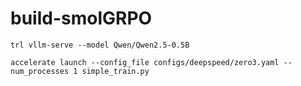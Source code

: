 # build-smolGRPO


```
trl vllm-serve --model Qwen/Qwen2.5-0.5B
```



```
accelerate launch --config_file configs/deepspeed/zero3.yaml --num_processes 1 simple_train.py
```